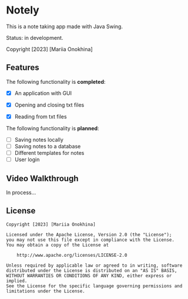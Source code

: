 # Notely

This is a note taking app made with Java Swing.

Status: in development.

Copyright [2023] [Mariia Onokhina]

## Features
The following functionality is **completed**:

- [X] An application with GUI
- [X] Opening and closing txt files
- [X] Reading from txt files


The following functionality is **planned**:
- [ ] Saving notes locally
- [ ] Saving notes to a database
- [ ] Different templates for notes
- [ ] User login

## Video Walkthrough
In process...

## License

    Copyright [2023] [Mariia Onokhina]

    Licensed under the Apache License, Version 2.0 (the "License");
    you may not use this file except in compliance with the License.
    You may obtain a copy of the License at

        http://www.apache.org/licenses/LICENSE-2.0

    Unless required by applicable law or agreed to in writing, software
    distributed under the License is distributed on an "AS IS" BASIS,
    WITHOUT WARRANTIES OR CONDITIONS OF ANY KIND, either express or implied.
    See the License for the specific language governing permissions and
    limitations under the License.

